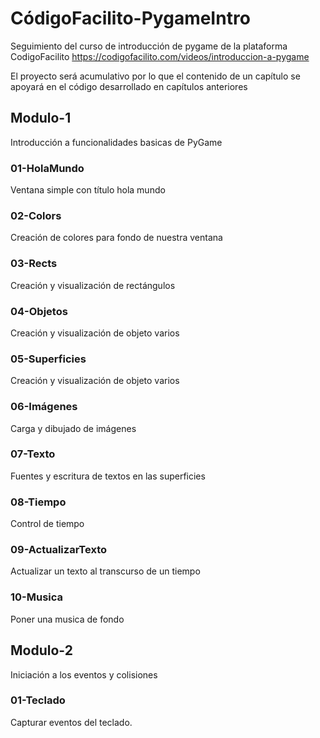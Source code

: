# CódigoFacilito-PygameIntro
Seguimiento del curso de introducción de pygame de la plataforma CodigoFacilito
https://codigofacilito.com/videos/introduccion-a-pygame

El proyecto será acumulativo por lo que el contenido de un capítulo se apoyará en el código desarrollado en capítulos anteriores

## Modulo-1
Introducción a funcionalidades basicas de PyGame

### 01-HolaMundo
Ventana simple con título hola mundo

### 02-Colors
Creación de colores para fondo de nuestra ventana

### 03-Rects
Creación y visualización de rectángulos

### 04-Objetos
Creación y visualización de objeto varios

### 05-Superficies
Creación y visualización de objeto varios

### 06-Imágenes
Carga y dibujado de imágenes

### 07-Texto
Fuentes y escritura de textos en las superficies

### 08-Tiempo
Control de tiempo

### 09-ActualizarTexto
Actualizar un texto al transcurso de un tiempo

### 10-Musica
Poner una musica de fondo

## Modulo-2
Iniciación a los eventos y colisiones

### 01-Teclado
Capturar eventos del teclado.